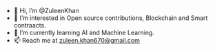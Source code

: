 - 👋 Hi, I’m @ZuleenKhan
- 👀 I’m interested in Open source contributions, Blockchain and Smart contraacts.
- 🌱 I’m currently learning AI and Machine Learning.
- 📫 Reach me at zuleen.khan670@gmail.com

<!---
ZuleenKhan/ZuleenKhan is a ✨ special ✨ repository because its `README.md` (this file) appears on your GitHub profile.
You can click the Preview link to take a look at your changes.
--->
